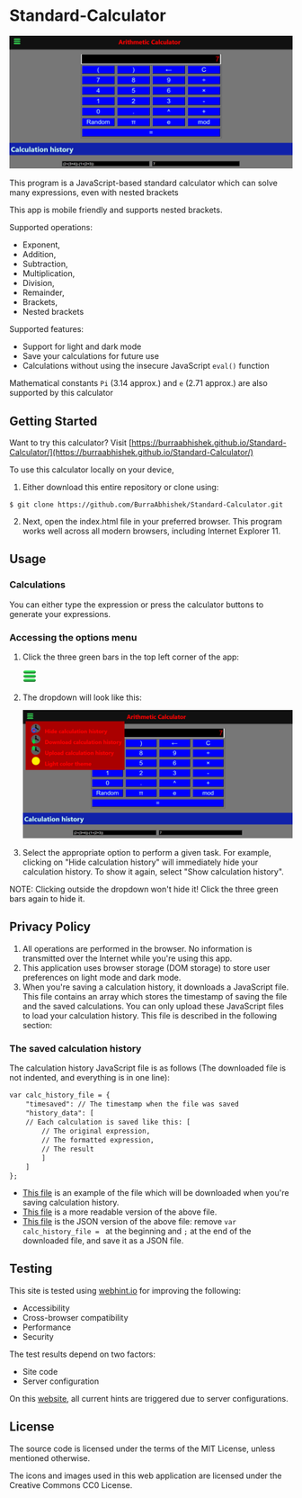 # Standard-Calculator

<img src="https://github.com/BurraAbhishek/Standard-Calculator/blob/main/screenshots/darkmode_ui.png" alt="Homepage" title="This calculator comes with light and dark theme, this screenshot shows the dark theme" />

This program is a JavaScript-based standard calculator which can solve many expressions, even with nested brackets

This app is mobile friendly and supports nested brackets.

Supported operations: 
- Exponent, 
- Addition, 
- Subtraction, 
- Multiplication,
- Division, 
- Remainder, 
- Brackets, 
- Nested brackets

Supported features:
- Support for light and dark mode
- Save your calculations for future use
- Calculations without using the insecure JavaScript `eval()` function

Mathematical constants `Pi` (3.14 approx.) and `e` (2.71 approx.) are also supported by this calculator

## Getting Started

Want to try this calculator? Visit [https://burraabhishek.github.io/Standard-Calculator/](https://burraabhishek.github.io/Standard-Calculator/)

To use this calculator locally on your device, 
1. Either download this entire repository or clone using:
```
$ git clone https://github.com/BurraAbhishek/Standard-Calculator.git
```
2. Next, open the index.html file in your preferred browser. This program works well across all modern browsers, including Internet Explorer 11.

## Usage

### Calculations
You can either type the expression or press the calculator buttons to generate your expressions.

### Accessing the options menu
1. Click the three green bars in the top left corner of the app:

    <img src="https://github.com/BurraAbhishek/Standard-Calculator/blob/main/images/menu_bar.png" height=24px width=24px alt="Three green bars">

2. The dropdown will look like this: 

    <img src="https://github.com/BurraAbhishek/Standard-Calculator/blob/main/screenshots/darkmode_all.png" alt="Site-dropdown">
    
3. Select the appropriate option to perform a given task. For example, clicking on "Hide calculation history" will immediately hide your calculation history. 
    To show it again, select "Show calculation history".

NOTE: Clicking outside the dropdown won't hide it! Click the three green bars again to hide it.

## Privacy Policy

1. All operations are performed in the browser. No information is transmitted over the Internet while you're using this app.
2. This application uses browser storage (DOM storage) to store user preferences on light mode and dark mode.
3. When you're saving a calculation history, it downloads a JavaScript file. This file contains an array which stores the timestamp of saving the file and the saved calculations. You can only upload these JavaScript files to load your calculation history. This file is described in the following section:

### The saved calculation history
The calculation history JavaScript file is as follows (The downloaded file is not indented, and everything is in one line):
```
var calc_history_file = {
    "timesaved": // The timestamp when the file was saved
    "history_data": [
    // Each calculation is saved like this: [
        // The original expression,
        // The formatted expression,
        // The result
        ]
    ]
};
```
- [This file](https://github.com/BurraAbhishek/Standard-Calculator/blob/main/sample_saved_calculations/calculation_history_1620392276251.js) is an example of the file which will be downloaded when you're saving calculation history.
- [This file](https://github.com/BurraAbhishek/Standard-Calculator/blob/main/sample_saved_calculations/calculation_history_1620392276251.pretty.js) is a more readable version of the above file.
- [This file](https://github.com/BurraAbhishek/Standard-Calculator/blob/main/sample_saved_calculations/calculation_history_1620392276251.json) is the JSON version of the above file: remove `var calc_history_file = ` at the beginning and `;` at the end of the downloaded file, and save it as a JSON file.

## Testing
This site is tested using [webhint.io](https://webhint.io) for improving the following:
- Accessibility
- Cross-browser compatibility
- Performance
- Security

The test results depend on two factors:
- Site code
- Server configuration

On this [website](https://burraabhishek.github.io/Standard-Calculator/), all current hints are triggered due to server configurations.

## License
The source code is licensed under the terms of the MIT License, unless mentioned otherwise.

The icons and images used in this web application are licensed under the Creative Commons CC0 License.
